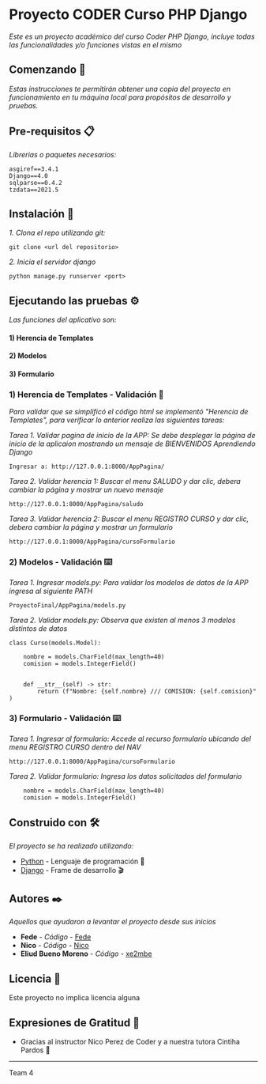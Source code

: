 # Proyecto CODER Curso PHP Django

_Este es un proyecto académico del curso Coder PHP Django, incluye todas las funcionalidades y/o funciones vistas en el mismo_

## Comenzando 🚀

_Estas instrucciones te permitirán obtener una copia del proyecto en funcionamiento en tu máquina local para propósitos de desarrollo y pruebas._



## Pre-requisitos 📋

_Librerias o paquetes necesarios:_

```
asgiref==3.4.1
Django==4.0
sqlparse==0.4.2
tzdata==2021.5
```

## Instalación 🔧

_1. Clona el repo utilizando git:_



```
git clone <url del repositorio>

```
_2. Inicia el servidor django_

```
python manage.py runserver <port>

```

## Ejecutando las pruebas ⚙️

_Las funciones del aplicativo son:_
#### 1) Herencia de Templates
#### 2) Modelos
#### 3) Formulario


### 1) Herencia de Templates - Validación 🔩

_Para validar que se simplificó el código html se implementó "Herencia de Templates", para verificar lo anterior realiza las siguientes tareas:_

_Tarea 1. Validar pagina de inicio de la APP: Se debe desplegar la página de inicio de la aplicaion mostrando un mensaje de BIENVENIDOS Aprendiendo Django_


```
Ingresar a: http://127.0.0.1:8000/AppPagina/
```
_Tarea 2. Validar herencia 1: Buscar el menu SALUDO y dar clic, debera cambiar la página y mostrar un nuevo mensaje_


```
http://127.0.0.1:8000/AppPagina/saludo
```
_Tarea 3. Validar herencia 2: Buscar el menu REGISTRO CURSO y dar clic, debera cambiar la página y mostrar un formulario_


```
http://127.0.0.1:8000/AppPagina/cursoFormulario
```

### 2) Modelos - Validación ⌨️

_Tarea 1. Ingresar models.py: Para validar los modelos de datos de la APP ingresa al siguiente PATH_

```
ProyectoFinal/AppPagina/models.py
```

_Tarea 2. Validar models.py: Observa que existen al menos 3 modelos distintos de datos_

```
class Curso(models.Model):
    
    nombre = models.CharField(max_length=40)
    comision = models.IntegerField()


    def __str__(self) -> str:
        return (f"Nombre: {self.nombre} /// COMISION: {self.comision}" )
```
### 3) Formulario - Validación ⌨️

_Tarea 1. Ingresar al formulario: Accede al recurso formulario ubicando del menu REGISTRO CURSO dentro del NAV_

```
http://127.0.0.1:8000/AppPagina/cursoFormulario
```

_Tarea 2. Validar formulario: Ingresa los datos solicitados del formulario_

```
    nombre = models.CharField(max_length=40)
    comision = models.IntegerField()
```

## Construido con 🛠️

_El proyecto se ha realizado utilizando:_

* [Python](https://www.python.org/downloads/) - Lenguaje de programación :snake:
* [Django](https://maven.apache.org/) - Frame de desarrollo :clapper:

## Autores ✒️

_Aquellos que ayudaron a levantar el proyecto desde sus inicios_

* **Fede** - *Código* - [Fede](https://github.com/fede1691)
* **Nico** - *Código* - [Nico](https://github.com/)
* **Eliud Bueno Moreno** - *Código* - [xe2mbe](https://github.com/xe2mbe)
 

## Licencia 📄

Este proyecto no implica licencia alguna

## Expresiones de Gratitud 🎁

* Gracias al instructor Nico Perez de Coder y a nuestra tutora Cintiha Pardos 📢




---
Team 4
